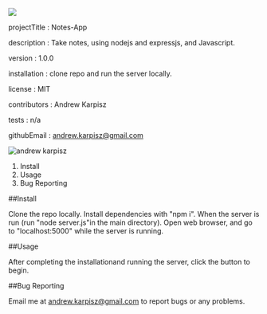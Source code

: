 <img src="https://img.shields.io/badge/Version-1.0.0-blue"></img>

projectTitle : Notes-App
 
description : Take notes, using nodejs and expressjs, and Javascript. 
 
version : 1.0.0
 
installation : clone repo and run the server locally.
 
license : MIT
 
contributors : Andrew Karpisz
 
tests : n/a
 
githubEmail : andrew.karpisz@gmail.com
 


![andrew karpisz](https://drive.google.com/uc?id=1Up03NU5PI9W5YcONgNuQoQF2EoN0nPAI)


1. Install
2. Usage
3. Bug Reporting


##Install

Clone the repo locally. Install dependencies with "npm i". When the server is run (run "node server.js"in the main directory). Open web browser, and go to "localhost:5000" while the server is running.

##Usage

After completing the installationand running the server, click the button to begin.

##Bug Reporting

Email me at andrew.karpisz@gmail.com to report bugs or any problems.


